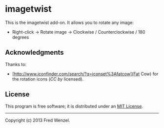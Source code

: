 imagetwist
==========

This is the imagetwist add-on. It allows you to rotate any image:

* Right-click -> Rotate image -> Clockwise / Counterclockwise / 180 degrees


Acknowledgments
---------------

Thanks to:

* [http://www.iconfinder.com/search/?q=iconset%3Afatcow](Fat Cow) for the
  rotation icons (*CC by* licensed).

## License

This program is free software; it is distributed under an
[MIT License](http://github.com/fwenzel/imagetwist/blob/master/LICENSE.txt).

---

Copyright (c) 2013 Fred Wenzel.
